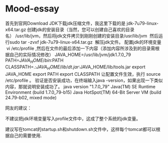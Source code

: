 # Mood-essay
首先到官网Download JDK下载jdk压缩文件，我这里下载的是 jdk-7u79-linux-x64.tar.gz
创建jdk的安装目录（当然，您可以创建自己喜欢的目录名） /usr/lib/jvm，然后将jdk文件拷贝到刚刚创建的安装目录/usr/lib/jvm 
然后运行sudo tar -zvxf jdk-7u79-linux-x64.tar.gz  解压jdk文件。
配置jdk的环境变量  vi /etc/profile ,然后在文件的最后添加一下内容（添加内容所涉及到的目录需根据自己的实际情况修改）
JAVA_HOME=/usr/lib/jvm/jdk1.7.0_79
PATH=$JAVA_HOME/bin:$PATH
CLASSPATH=.:$JAVA_HOME/lib/dt.jar:$JAVA_HOME/lib/tools.jar
export JAVA_HOME
export PATH
export CLASSPATH
让配置文件生效，执行 source /etc/profile 。
验证是否安装成功，在终端输入java -version，如果出现一下类似内容，那就说明安装成功了。
java version "1.7.0_79"
Java(TM) SE Runtime Environment (build 1.7.0_79-b15)
Java HotSpot(TM) 64-Bit Server VM (build 24.79-b02, mixed mode)

网友的建议：

不建议把jdk环境变量写入profile文件中，这成了整个系统的jdk变量。

 建议写在tomcat的startup.sh和shutdown.sh文件中，这样每个tomcat都可以根据自己的需要使用.
